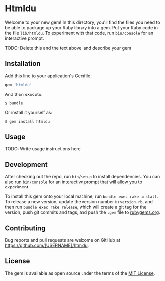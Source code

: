# Htmldu

Welcome to your new gem! In this directory, you'll find the files you need to be able to package up your Ruby library into a gem. Put your Ruby code in the file `lib/htmldu`. To experiment with that code, run `bin/console` for an interactive prompt.

TODO: Delete this and the text above, and describe your gem

## Installation

Add this line to your application's Gemfile:

```ruby
gem 'htmldu'
```

And then execute:

    $ bundle

Or install it yourself as:

    $ gem install htmldu

## Usage

TODO: Write usage instructions here

## Development

After checking out the repo, run `bin/setup` to install dependencies. You can also run `bin/console` for an interactive prompt that will allow you to experiment.

To install this gem onto your local machine, run `bundle exec rake install`. To release a new version, update the version number in `version.rb`, and then run `bundle exec rake release`, which will create a git tag for the version, push git commits and tags, and push the `.gem` file to [rubygems.org](https://rubygems.org).

## Contributing

Bug reports and pull requests are welcome on GitHub at https://github.com/[USERNAME]/htmldu.


## License

The gem is available as open source under the terms of the [MIT License](http://opensource.org/licenses/MIT).

